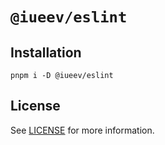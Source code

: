 # `@iueev/eslint`

## Installation

```shell
pnpm i -D @iueev/eslint
```

## License

See [LICENSE](./LICENSE) for more information.
